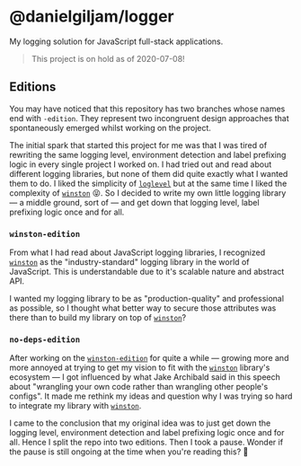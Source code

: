 # @danielgiljam/logger

My logging solution for JavaScript full-stack applications.

> This project is on hold as of 2020-07-08!

## Editions

You may have noticed that this repository has two branches whose names end with `-edition`. They represent two incongruent design approaches that spontaneously emerged whilst working on the project.

The initial spark that started this project for me was that I was tired of rewriting the same logging level, environment detection and label prefixing logic in every single project I worked on. I had tried out and read about different logging libraries, but none of them did quite exactly what I wanted them to do. I liked the simplicity of [`loglevel`] but at the same time I liked the complexity of [`winston`] 😝. So I decided to write my own little logging library — a middle ground, sort of — and get down that logging level, label prefixing logic once and for all.

### `winston-edition`

From what I had read about JavaScript logging libraries, I recognized [`winston`] as the "industry-standard" logging library in the world of JavaScript. This is understandable due to it's scalable nature and abstract API.

I wanted my logging library to be as "production-quality" and professional as possible, so I thought what better way to secure those attributes was there than to build my library on top of [`winston`]?

### `no-deps-edition`

After working on the [`winston-edition`](#winston-edition) for quite a while — growing more and more annoyed at trying to get my vision to fit with the [`winston`] library's ecosystem — I got influenced by what Jake Archibald said in this speech about "wrangling your own code rather than wrangling other people's configs". It made me rethink my ideas and question why I was trying so hard to integrate my library with [`winston`].

I came to the conclusion that my original idea was to just get down the logging level, environment detection and label prefixing logic once and for all. Hence I split the repo into two editions. Then I took a pause. Wonder if the pause is still ongoing at the time when you're reading this? 👀

[`loglevel`]: https://github.com/pimterry/loglevel
[`winston`]: https://github.com/winstonjs/winston
